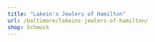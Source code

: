 ```yaml
---
title: "Lakein's Jewlers of Hamilton"
url: /baltimore/lakeins-jewlers-of-hamilton/
shop: Schmuck
---
```

